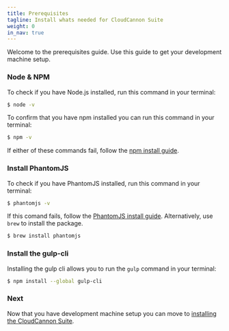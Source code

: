 ```yaml
---
title: Prerequisites
tagline: Install whats needed for CloudCannon Suite
weight: 0
in_nav: true
---
```


Welcome to the prerequisites guide. Use this guide to get your development machine setup.

### Node & NPM

To check if you have Node.js installed, run this command in your terminal:

```sh
$ node -v
```

To confirm that you have npm installed you can run this command in your terminal:

```sh
$ npm -v
```

If either of these commands fail, follow the [npm install guide](https://www.npmjs.com/get-npm).

### Install PhantomJS

To check if you have PhantomJS installed, run this command in your terminal:

```sh
$ phantomjs -v
```

If this comand fails, follow the [PhantomJS install guide](http://phantomjs.org/download.html). Alternatively, use `brew` to install the package.

```sh
$ brew install phantomjs
```

### Install the gulp-cli

Installing the gulp cli allows you to run the `gulp` command in your terminal:

```sh
$ npm install --global gulp-cli
```

### Next

Now that you have development machine setup you can move to [installing the CloudCannon Suite](/install).